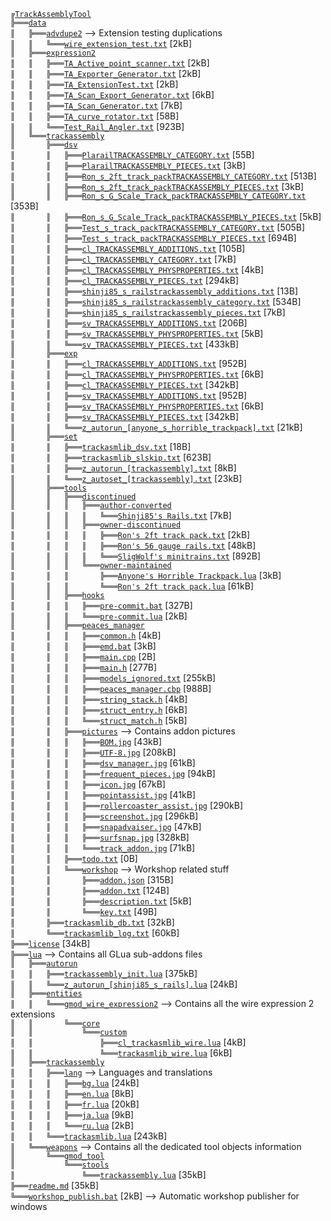 ﻿`╔`[`TrackAssemblyTool`][ref-1-TrackAssemblyTool]  
`╠═══`[`data`][ref-2-data]  
`║   ╠═══`[`advdupe2`][ref-3-advdupe2] --> Extension testing duplications  
`║   ║   ╚═══`[`wire_extension_test.txt`][ref-4-wire%5Fextension%5Ftest.txt] [2kB]  
`║   ╠═══`[`expression2`][ref-5-expression2]  
`║   ║   ╠═══`[`TA_Active_point_scanner.txt`][ref-6-TA%5FActive%5Fpoint%5Fscanner.txt] [2kB]  
`║   ║   ╠═══`[`TA_Exporter_Generator.txt`][ref-7-TA%5FExporter%5FGenerator.txt] [2kB]  
`║   ║   ╠═══`[`TA_ExtensionTest.txt`][ref-8-TA%5FExtensionTest.txt] [2kB]  
`║   ║   ╠═══`[`TA_Scan_Export_Generator.txt`][ref-9-TA%5FScan%5FExport%5FGenerator.txt] [6kB]  
`║   ║   ╠═══`[`TA_Scan_Generator.txt`][ref-10-TA%5FScan%5FGenerator.txt] [7kB]  
`║   ║   ╠═══`[`TA_curve_rotator.txt`][ref-11-TA%5Fcurve%5Frotator.txt] [58B]  
`║   ║   ╚═══`[`Test_Rail_Angler.txt`][ref-12-Test%5FRail%5FAngler.txt] [923B]  
`║   ╚═══`[`trackassembly`][ref-13-trackassembly]  
`║       ╠═══`[`dsv`][ref-14-dsv]  
`║       ║   ╠═══`[`PlarailTRACKASSEMBLY_CATEGORY.txt`][ref-15-PlarailTRACKASSEMBLY%5FCATEGORY.txt] [55B]  
`║       ║   ╠═══`[`PlarailTRACKASSEMBLY_PIECES.txt`][ref-16-PlarailTRACKASSEMBLY%5FPIECES.txt] [3kB]  
`║       ║   ╠═══`[`Ron_s_2ft_track_packTRACKASSEMBLY_CATEGORY.txt`][ref-17-Ron%5Fs%5F2ft%5Ftrack%5FpackTRACKASSEMBLY%5FCATEGORY.txt] [513B]  
`║       ║   ╠═══`[`Ron_s_2ft_track_packTRACKASSEMBLY_PIECES.txt`][ref-18-Ron%5Fs%5F2ft%5Ftrack%5FpackTRACKASSEMBLY%5FPIECES.txt] [3kB]  
`║       ║   ╠═══`[`Ron_s_G_Scale_Track_packTRACKASSEMBLY_CATEGORY.txt`][ref-19-Ron%5Fs%5FG%5FScale%5FTrack%5FpackTRACKASSEMBLY%5FCATEGORY.txt] [353B]  
`║       ║   ╠═══`[`Ron_s_G_Scale_Track_packTRACKASSEMBLY_PIECES.txt`][ref-20-Ron%5Fs%5FG%5FScale%5FTrack%5FpackTRACKASSEMBLY%5FPIECES.txt] [5kB]  
`║       ║   ╠═══`[`Test_s_track_packTRACKASSEMBLY_CATEGORY.txt`][ref-21-Test%5Fs%5Ftrack%5FpackTRACKASSEMBLY%5FCATEGORY.txt] [505B]  
`║       ║   ╠═══`[`Test_s_track_packTRACKASSEMBLY_PIECES.txt`][ref-22-Test%5Fs%5Ftrack%5FpackTRACKASSEMBLY%5FPIECES.txt] [694B]  
`║       ║   ╠═══`[`cl_TRACKASSEMBLY_ADDITIONS.txt`][ref-23-cl%5FTRACKASSEMBLY%5FADDITIONS.txt] [105B]  
`║       ║   ╠═══`[`cl_TRACKASSEMBLY_CATEGORY.txt`][ref-24-cl%5FTRACKASSEMBLY%5FCATEGORY.txt] [7kB]  
`║       ║   ╠═══`[`cl_TRACKASSEMBLY_PHYSPROPERTIES.txt`][ref-25-cl%5FTRACKASSEMBLY%5FPHYSPROPERTIES.txt] [4kB]  
`║       ║   ╠═══`[`cl_TRACKASSEMBLY_PIECES.txt`][ref-26-cl%5FTRACKASSEMBLY%5FPIECES.txt] [294kB]  
`║       ║   ╠═══`[`shinji85_s_railstrackassembly_additions.txt`][ref-27-shinji85%5Fs%5Frailstrackassembly%5Fadditions.txt] [13B]  
`║       ║   ╠═══`[`shinji85_s_railstrackassembly_category.txt`][ref-28-shinji85%5Fs%5Frailstrackassembly%5Fcategory.txt] [534B]  
`║       ║   ╠═══`[`shinji85_s_railstrackassembly_pieces.txt`][ref-29-shinji85%5Fs%5Frailstrackassembly%5Fpieces.txt] [7kB]  
`║       ║   ╠═══`[`sv_TRACKASSEMBLY_ADDITIONS.txt`][ref-30-sv%5FTRACKASSEMBLY%5FADDITIONS.txt] [206B]  
`║       ║   ╠═══`[`sv_TRACKASSEMBLY_PHYSPROPERTIES.txt`][ref-31-sv%5FTRACKASSEMBLY%5FPHYSPROPERTIES.txt] [5kB]  
`║       ║   ╚═══`[`sv_TRACKASSEMBLY_PIECES.txt`][ref-32-sv%5FTRACKASSEMBLY%5FPIECES.txt] [433kB]  
`║       ╠═══`[`exp`][ref-33-exp]  
`║       ║   ╠═══`[`cl_TRACKASSEMBLY_ADDITIONS.txt`][ref-34-cl%5FTRACKASSEMBLY%5FADDITIONS.txt] [952B]  
`║       ║   ╠═══`[`cl_TRACKASSEMBLY_PHYSPROPERTIES.txt`][ref-35-cl%5FTRACKASSEMBLY%5FPHYSPROPERTIES.txt] [6kB]  
`║       ║   ╠═══`[`cl_TRACKASSEMBLY_PIECES.txt`][ref-36-cl%5FTRACKASSEMBLY%5FPIECES.txt] [342kB]  
`║       ║   ╠═══`[`sv_TRACKASSEMBLY_ADDITIONS.txt`][ref-37-sv%5FTRACKASSEMBLY%5FADDITIONS.txt] [952B]  
`║       ║   ╠═══`[`sv_TRACKASSEMBLY_PHYSPROPERTIES.txt`][ref-38-sv%5FTRACKASSEMBLY%5FPHYSPROPERTIES.txt] [6kB]  
`║       ║   ╠═══`[`sv_TRACKASSEMBLY_PIECES.txt`][ref-39-sv%5FTRACKASSEMBLY%5FPIECES.txt] [342kB]  
`║       ║   ╚═══`[`z_autorun_[anyone_s_horrible_trackpack].txt`][ref-40-z%5Fautorun%5F%5Banyone%5Fs%5Fhorrible%5Ftrackpack%5D.txt] [21kB]  
`║       ╠═══`[`set`][ref-41-set]  
`║       ║   ╠═══`[`trackasmlib_dsv.txt`][ref-42-trackasmlib%5Fdsv.txt] [18B]  
`║       ║   ╠═══`[`trackasmlib_slskip.txt`][ref-43-trackasmlib%5Fslskip.txt] [623B]  
`║       ║   ╠═══`[`z_autorun_[trackassembly].txt`][ref-44-z%5Fautorun%5F%5Btrackassembly%5D.txt] [8kB]  
`║       ║   ╚═══`[`z_autoset_[trackassembly].txt`][ref-45-z%5Fautoset%5F%5Btrackassembly%5D.txt] [23kB]  
`║       ╠═══`[`tools`][ref-46-tools]  
`║       ║   ╠═══`[`discontinued`][ref-47-discontinued]  
`║       ║   ║   ╠═══`[`author-converted`][ref-48-author%2Dconverted]  
`║       ║   ║   ║   ╚═══`[`Shinji85's Rails.txt`][ref-49-Shinji85%27s%20Rails.txt] [7kB]  
`║       ║   ║   ╠═══`[`owner-discontinued`][ref-50-owner%2Ddiscontinued]  
`║       ║   ║   ║   ╠═══`[`Ron's 2ft track pack.txt`][ref-51-Ron%27s%202ft%20track%20pack.txt] [2kB]  
`║       ║   ║   ║   ╠═══`[`Ron's 56 gauge rails.txt`][ref-52-Ron%27s%2056%20gauge%20rails.txt] [48kB]  
`║       ║   ║   ║   ╚═══`[`SligWolf's minitrains.txt`][ref-53-SligWolf%27s%20minitrains.txt] [892B]  
`║       ║   ║   ╚═══`[`owner-maintained`][ref-54-owner%2Dmaintained]  
`║       ║   ║       ╠═══`[`Anyone's Horrible Trackpack.lua`][ref-55-Anyone%27s%20Horrible%20Trackpack.lua] [3kB]  
`║       ║   ║       ╚═══`[`Ron's 2ft track pack.lua`][ref-56-Ron%27s%202ft%20track%20pack.lua] [61kB]  
`║       ║   ╠═══`[`hooks`][ref-57-hooks]  
`║       ║   ║   ╠═══`[`pre-commit.bat`][ref-58-pre%2Dcommit.bat] [327B]  
`║       ║   ║   ╚═══`[`pre-commit.lua`][ref-59-pre%2Dcommit.lua] [2kB]  
`║       ║   ╠═══`[`peaces_manager`][ref-60-peaces%5Fmanager]  
`║       ║   ║   ╠═══`[`common.h`][ref-61-common.h] [4kB]  
`║       ║   ║   ╠═══`[`emd.bat`][ref-62-emd.bat] [3kB]  
`║       ║   ║   ╠═══`[`main.cpp`][ref-63-main.cpp] [2B]  
`║       ║   ║   ╠═══`[`main.h`][ref-64-main.h] [277B]  
`║       ║   ║   ╠═══`[`models_ignored.txt`][ref-65-models%5Fignored.txt] [255kB]  
`║       ║   ║   ╠═══`[`peaces_manager.cbp`][ref-66-peaces%5Fmanager.cbp] [988B]  
`║       ║   ║   ╠═══`[`string_stack.h`][ref-67-string%5Fstack.h] [4kB]  
`║       ║   ║   ╠═══`[`struct_entry.h`][ref-68-struct%5Fentry.h] [6kB]  
`║       ║   ║   ╚═══`[`struct_match.h`][ref-69-struct%5Fmatch.h] [5kB]  
`║       ║   ╠═══`[`pictures`][ref-70-pictures] --> Contains addon pictures  
`║       ║   ║   ╠═══`[`BOM.jpg`][ref-71-BOM.jpg] [43kB]  
`║       ║   ║   ╠═══`[`UTF-8.jpg`][ref-72-UTF%2D8.jpg] [208kB]  
`║       ║   ║   ╠═══`[`dsv_manager.jpg`][ref-73-dsv%5Fmanager.jpg] [61kB]  
`║       ║   ║   ╠═══`[`frequent_pieces.jpg`][ref-74-frequent%5Fpieces.jpg] [94kB]  
`║       ║   ║   ╠═══`[`icon.jpg`][ref-75-icon.jpg] [67kB]  
`║       ║   ║   ╠═══`[`pointassist.jpg`][ref-76-pointassist.jpg] [41kB]  
`║       ║   ║   ╠═══`[`rollercoaster_assist.jpg`][ref-77-rollercoaster%5Fassist.jpg] [290kB]  
`║       ║   ║   ╠═══`[`screenshot.jpg`][ref-78-screenshot.jpg] [296kB]  
`║       ║   ║   ╠═══`[`snapadvaiser.jpg`][ref-79-snapadvaiser.jpg] [47kB]  
`║       ║   ║   ╠═══`[`surfsnap.jpg`][ref-80-surfsnap.jpg] [328kB]  
`║       ║   ║   ╚═══`[`track_addon.jpg`][ref-81-track%5Faddon.jpg] [71kB]  
`║       ║   ╠═══`[`todo.txt`][ref-82-todo.txt] [0B]  
`║       ║   ╚═══`[`workshop`][ref-83-workshop] --> Workshop related stuff  
`║       ║       ╠═══`[`addon.json`][ref-84-addon.json] [315B]  
`║       ║       ╠═══`[`addon.txt`][ref-85-addon.txt] [124B]  
`║       ║       ╠═══`[`description.txt`][ref-86-description.txt] [5kB]  
`║       ║       ╚═══`[`key.txt`][ref-87-key.txt] [49B]  
`║       ╠═══`[`trackasmlib_db.txt`][ref-88-trackasmlib%5Fdb.txt] [32kB]  
`║       ╚═══`[`trackasmlib_log.txt`][ref-89-trackasmlib%5Flog.txt] [60kB]  
`╠═══`[`license`][ref-90-license] [34kB]  
`╠═══`[`lua`][ref-91-lua] --> Contains all GLua sub-addons files  
`║   ╠═══`[`autorun`][ref-92-autorun]  
`║   ║   ╠═══`[`trackassembly_init.lua`][ref-93-trackassembly%5Finit.lua] [375kB]  
`║   ║   ╚═══`[`z_autorun_[shinji85_s_rails].lua`][ref-94-z%5Fautorun%5F%5Bshinji85%5Fs%5Frails%5D.lua] [24kB]  
`║   ╠═══`[`entities`][ref-95-entities]  
`║   ║   ╚═══`[`gmod_wire_expression2`][ref-96-gmod%5Fwire%5Fexpression2] --> Contains all the wire expression 2 extensions  
`║   ║       ╚═══`[`core`][ref-97-core]  
`║   ║           ╚═══`[`custom`][ref-98-custom]  
`║   ║               ╠═══`[`cl_trackasmlib_wire.lua`][ref-99-cl%5Ftrackasmlib%5Fwire.lua] [4kB]  
`║   ║               ╚═══`[`trackasmlib_wire.lua`][ref-100-trackasmlib%5Fwire.lua] [6kB]  
`║   ╠═══`[`trackassembly`][ref-101-trackassembly]  
`║   ║   ╠═══`[`lang`][ref-102-lang] --> Languages and translations  
`║   ║   ║   ╠═══`[`bg.lua`][ref-103-bg.lua] [24kB]  
`║   ║   ║   ╠═══`[`en.lua`][ref-104-en.lua] [8kB]  
`║   ║   ║   ╠═══`[`fr.lua`][ref-105-fr.lua] [20kB]  
`║   ║   ║   ╠═══`[`ja.lua`][ref-106-ja.lua] [9kB]  
`║   ║   ║   ╚═══`[`ru.lua`][ref-107-ru.lua] [2kB]  
`║   ║   ╚═══`[`trackasmlib.lua`][ref-108-trackasmlib.lua] [243kB]  
`║   ╚═══`[`weapons`][ref-109-weapons] --> Contains all the dedicated tool objects information  
`║       ╚═══`[`gmod_tool`][ref-110-gmod%5Ftool]  
`║           ╚═══`[`stools`][ref-111-stools]  
`║               ╚═══`[`trackassembly.lua`][ref-112-trackassembly.lua] [35kB]  
`╠═══`[`readme.md`][ref-113-readme.md] [35kB]  
`╚═══`[`workshop_publish.bat`][ref-114-workshop%5Fpublish.bat] [2kB] --> Automatic workshop publisher for windows  


[ref-1-TrackAssemblyTool]: https://github.com/dvdvideo1234/TrackAssemblyTool
[ref-2-data]: https://github.com/dvdvideo1234/TrackAssemblyTool/blob/master/data
[ref-3-advdupe2]: https://github.com/dvdvideo1234/TrackAssemblyTool/blob/master/data/advdupe2
[ref-4-wire%5Fextension%5Ftest.txt]: https://github.com/dvdvideo1234/TrackAssemblyTool/blob/master/data/advdupe2/wire%5Fextension%5Ftest.txt
[ref-5-expression2]: https://github.com/dvdvideo1234/TrackAssemblyTool/blob/master/data/expression2
[ref-6-TA%5FActive%5Fpoint%5Fscanner.txt]: https://github.com/dvdvideo1234/TrackAssemblyTool/blob/master/data/expression2/TA%5FActive%5Fpoint%5Fscanner.txt
[ref-7-TA%5FExporter%5FGenerator.txt]: https://github.com/dvdvideo1234/TrackAssemblyTool/blob/master/data/expression2/TA%5FExporter%5FGenerator.txt
[ref-8-TA%5FExtensionTest.txt]: https://github.com/dvdvideo1234/TrackAssemblyTool/blob/master/data/expression2/TA%5FExtensionTest.txt
[ref-9-TA%5FScan%5FExport%5FGenerator.txt]: https://github.com/dvdvideo1234/TrackAssemblyTool/blob/master/data/expression2/TA%5FScan%5FExport%5FGenerator.txt
[ref-10-TA%5FScan%5FGenerator.txt]: https://github.com/dvdvideo1234/TrackAssemblyTool/blob/master/data/expression2/TA%5FScan%5FGenerator.txt
[ref-11-TA%5Fcurve%5Frotator.txt]: https://github.com/dvdvideo1234/TrackAssemblyTool/blob/master/data/expression2/TA%5Fcurve%5Frotator.txt
[ref-12-Test%5FRail%5FAngler.txt]: https://github.com/dvdvideo1234/TrackAssemblyTool/blob/master/data/expression2/Test%5FRail%5FAngler.txt
[ref-13-trackassembly]: https://github.com/dvdvideo1234/TrackAssemblyTool/blob/master/data/trackassembly
[ref-14-dsv]: https://github.com/dvdvideo1234/TrackAssemblyTool/blob/master/data/trackassembly/dsv
[ref-15-PlarailTRACKASSEMBLY%5FCATEGORY.txt]: https://github.com/dvdvideo1234/TrackAssemblyTool/blob/master/data/trackassembly/dsv/PlarailTRACKASSEMBLY%5FCATEGORY.txt
[ref-16-PlarailTRACKASSEMBLY%5FPIECES.txt]: https://github.com/dvdvideo1234/TrackAssemblyTool/blob/master/data/trackassembly/dsv/PlarailTRACKASSEMBLY%5FPIECES.txt
[ref-17-Ron%5Fs%5F2ft%5Ftrack%5FpackTRACKASSEMBLY%5FCATEGORY.txt]: https://github.com/dvdvideo1234/TrackAssemblyTool/blob/master/data/trackassembly/dsv/Ron%5Fs%5F2ft%5Ftrack%5FpackTRACKASSEMBLY%5FCATEGORY.txt
[ref-18-Ron%5Fs%5F2ft%5Ftrack%5FpackTRACKASSEMBLY%5FPIECES.txt]: https://github.com/dvdvideo1234/TrackAssemblyTool/blob/master/data/trackassembly/dsv/Ron%5Fs%5F2ft%5Ftrack%5FpackTRACKASSEMBLY%5FPIECES.txt
[ref-19-Ron%5Fs%5FG%5FScale%5FTrack%5FpackTRACKASSEMBLY%5FCATEGORY.txt]: https://github.com/dvdvideo1234/TrackAssemblyTool/blob/master/data/trackassembly/dsv/Ron%5Fs%5FG%5FScale%5FTrack%5FpackTRACKASSEMBLY%5FCATEGORY.txt
[ref-20-Ron%5Fs%5FG%5FScale%5FTrack%5FpackTRACKASSEMBLY%5FPIECES.txt]: https://github.com/dvdvideo1234/TrackAssemblyTool/blob/master/data/trackassembly/dsv/Ron%5Fs%5FG%5FScale%5FTrack%5FpackTRACKASSEMBLY%5FPIECES.txt
[ref-21-Test%5Fs%5Ftrack%5FpackTRACKASSEMBLY%5FCATEGORY.txt]: https://github.com/dvdvideo1234/TrackAssemblyTool/blob/master/data/trackassembly/dsv/Test%5Fs%5Ftrack%5FpackTRACKASSEMBLY%5FCATEGORY.txt
[ref-22-Test%5Fs%5Ftrack%5FpackTRACKASSEMBLY%5FPIECES.txt]: https://github.com/dvdvideo1234/TrackAssemblyTool/blob/master/data/trackassembly/dsv/Test%5Fs%5Ftrack%5FpackTRACKASSEMBLY%5FPIECES.txt
[ref-23-cl%5FTRACKASSEMBLY%5FADDITIONS.txt]: https://github.com/dvdvideo1234/TrackAssemblyTool/blob/master/data/trackassembly/dsv/cl%5FTRACKASSEMBLY%5FADDITIONS.txt
[ref-24-cl%5FTRACKASSEMBLY%5FCATEGORY.txt]: https://github.com/dvdvideo1234/TrackAssemblyTool/blob/master/data/trackassembly/dsv/cl%5FTRACKASSEMBLY%5FCATEGORY.txt
[ref-25-cl%5FTRACKASSEMBLY%5FPHYSPROPERTIES.txt]: https://github.com/dvdvideo1234/TrackAssemblyTool/blob/master/data/trackassembly/dsv/cl%5FTRACKASSEMBLY%5FPHYSPROPERTIES.txt
[ref-26-cl%5FTRACKASSEMBLY%5FPIECES.txt]: https://github.com/dvdvideo1234/TrackAssemblyTool/blob/master/data/trackassembly/dsv/cl%5FTRACKASSEMBLY%5FPIECES.txt
[ref-27-shinji85%5Fs%5Frailstrackassembly%5Fadditions.txt]: https://github.com/dvdvideo1234/TrackAssemblyTool/blob/master/data/trackassembly/dsv/shinji85%5Fs%5Frailstrackassembly%5Fadditions.txt
[ref-28-shinji85%5Fs%5Frailstrackassembly%5Fcategory.txt]: https://github.com/dvdvideo1234/TrackAssemblyTool/blob/master/data/trackassembly/dsv/shinji85%5Fs%5Frailstrackassembly%5Fcategory.txt
[ref-29-shinji85%5Fs%5Frailstrackassembly%5Fpieces.txt]: https://github.com/dvdvideo1234/TrackAssemblyTool/blob/master/data/trackassembly/dsv/shinji85%5Fs%5Frailstrackassembly%5Fpieces.txt
[ref-30-sv%5FTRACKASSEMBLY%5FADDITIONS.txt]: https://github.com/dvdvideo1234/TrackAssemblyTool/blob/master/data/trackassembly/dsv/sv%5FTRACKASSEMBLY%5FADDITIONS.txt
[ref-31-sv%5FTRACKASSEMBLY%5FPHYSPROPERTIES.txt]: https://github.com/dvdvideo1234/TrackAssemblyTool/blob/master/data/trackassembly/dsv/sv%5FTRACKASSEMBLY%5FPHYSPROPERTIES.txt
[ref-32-sv%5FTRACKASSEMBLY%5FPIECES.txt]: https://github.com/dvdvideo1234/TrackAssemblyTool/blob/master/data/trackassembly/dsv/sv%5FTRACKASSEMBLY%5FPIECES.txt
[ref-33-exp]: https://github.com/dvdvideo1234/TrackAssemblyTool/blob/master/data/trackassembly/exp
[ref-34-cl%5FTRACKASSEMBLY%5FADDITIONS.txt]: https://github.com/dvdvideo1234/TrackAssemblyTool/blob/master/data/trackassembly/exp/cl%5FTRACKASSEMBLY%5FADDITIONS.txt
[ref-35-cl%5FTRACKASSEMBLY%5FPHYSPROPERTIES.txt]: https://github.com/dvdvideo1234/TrackAssemblyTool/blob/master/data/trackassembly/exp/cl%5FTRACKASSEMBLY%5FPHYSPROPERTIES.txt
[ref-36-cl%5FTRACKASSEMBLY%5FPIECES.txt]: https://github.com/dvdvideo1234/TrackAssemblyTool/blob/master/data/trackassembly/exp/cl%5FTRACKASSEMBLY%5FPIECES.txt
[ref-37-sv%5FTRACKASSEMBLY%5FADDITIONS.txt]: https://github.com/dvdvideo1234/TrackAssemblyTool/blob/master/data/trackassembly/exp/sv%5FTRACKASSEMBLY%5FADDITIONS.txt
[ref-38-sv%5FTRACKASSEMBLY%5FPHYSPROPERTIES.txt]: https://github.com/dvdvideo1234/TrackAssemblyTool/blob/master/data/trackassembly/exp/sv%5FTRACKASSEMBLY%5FPHYSPROPERTIES.txt
[ref-39-sv%5FTRACKASSEMBLY%5FPIECES.txt]: https://github.com/dvdvideo1234/TrackAssemblyTool/blob/master/data/trackassembly/exp/sv%5FTRACKASSEMBLY%5FPIECES.txt
[ref-40-z%5Fautorun%5F%5Banyone%5Fs%5Fhorrible%5Ftrackpack%5D.txt]: https://github.com/dvdvideo1234/TrackAssemblyTool/blob/master/data/trackassembly/exp/z%5Fautorun%5F%5Banyone%5Fs%5Fhorrible%5Ftrackpack%5D.txt
[ref-41-set]: https://github.com/dvdvideo1234/TrackAssemblyTool/blob/master/data/trackassembly/set
[ref-42-trackasmlib%5Fdsv.txt]: https://github.com/dvdvideo1234/TrackAssemblyTool/blob/master/data/trackassembly/set/trackasmlib%5Fdsv.txt
[ref-43-trackasmlib%5Fslskip.txt]: https://github.com/dvdvideo1234/TrackAssemblyTool/blob/master/data/trackassembly/set/trackasmlib%5Fslskip.txt
[ref-44-z%5Fautorun%5F%5Btrackassembly%5D.txt]: https://github.com/dvdvideo1234/TrackAssemblyTool/blob/master/data/trackassembly/set/z%5Fautorun%5F%5Btrackassembly%5D.txt
[ref-45-z%5Fautoset%5F%5Btrackassembly%5D.txt]: https://github.com/dvdvideo1234/TrackAssemblyTool/blob/master/data/trackassembly/set/z%5Fautoset%5F%5Btrackassembly%5D.txt
[ref-46-tools]: https://github.com/dvdvideo1234/TrackAssemblyTool/blob/master/data/trackassembly/tools
[ref-47-discontinued]: https://github.com/dvdvideo1234/TrackAssemblyTool/blob/master/data/trackassembly/tools/discontinued
[ref-48-author%2Dconverted]: https://github.com/dvdvideo1234/TrackAssemblyTool/blob/master/data/trackassembly/tools/discontinued/author%2Dconverted
[ref-49-Shinji85%27s%20Rails.txt]: https://github.com/dvdvideo1234/TrackAssemblyTool/blob/master/data/trackassembly/tools/discontinued/author%2Dconverted/Shinji85%27s%20Rails.txt
[ref-50-owner%2Ddiscontinued]: https://github.com/dvdvideo1234/TrackAssemblyTool/blob/master/data/trackassembly/tools/discontinued/owner%2Ddiscontinued
[ref-51-Ron%27s%202ft%20track%20pack.txt]: https://github.com/dvdvideo1234/TrackAssemblyTool/blob/master/data/trackassembly/tools/discontinued/owner%2Ddiscontinued/Ron%27s%202ft%20track%20pack.txt
[ref-52-Ron%27s%2056%20gauge%20rails.txt]: https://github.com/dvdvideo1234/TrackAssemblyTool/blob/master/data/trackassembly/tools/discontinued/owner%2Ddiscontinued/Ron%27s%2056%20gauge%20rails.txt
[ref-53-SligWolf%27s%20minitrains.txt]: https://github.com/dvdvideo1234/TrackAssemblyTool/blob/master/data/trackassembly/tools/discontinued/owner%2Ddiscontinued/SligWolf%27s%20minitrains.txt
[ref-54-owner%2Dmaintained]: https://github.com/dvdvideo1234/TrackAssemblyTool/blob/master/data/trackassembly/tools/discontinued/owner%2Dmaintained
[ref-55-Anyone%27s%20Horrible%20Trackpack.lua]: https://github.com/dvdvideo1234/TrackAssemblyTool/blob/master/data/trackassembly/tools/discontinued/owner%2Dmaintained/Anyone%27s%20Horrible%20Trackpack.lua
[ref-56-Ron%27s%202ft%20track%20pack.lua]: https://github.com/dvdvideo1234/TrackAssemblyTool/blob/master/data/trackassembly/tools/discontinued/owner%2Dmaintained/Ron%27s%202ft%20track%20pack.lua
[ref-57-hooks]: https://github.com/dvdvideo1234/TrackAssemblyTool/blob/master/data/trackassembly/tools/hooks
[ref-58-pre%2Dcommit.bat]: https://github.com/dvdvideo1234/TrackAssemblyTool/blob/master/data/trackassembly/tools/hooks/pre%2Dcommit.bat
[ref-59-pre%2Dcommit.lua]: https://github.com/dvdvideo1234/TrackAssemblyTool/blob/master/data/trackassembly/tools/hooks/pre%2Dcommit.lua
[ref-60-peaces%5Fmanager]: https://github.com/dvdvideo1234/TrackAssemblyTool/blob/master/data/trackassembly/tools/peaces%5Fmanager
[ref-61-common.h]: https://github.com/dvdvideo1234/TrackAssemblyTool/blob/master/data/trackassembly/tools/peaces%5Fmanager/common.h
[ref-62-emd.bat]: https://github.com/dvdvideo1234/TrackAssemblyTool/blob/master/data/trackassembly/tools/peaces%5Fmanager/emd.bat
[ref-63-main.cpp]: https://github.com/dvdvideo1234/TrackAssemblyTool/blob/master/data/trackassembly/tools/peaces%5Fmanager/main.cpp
[ref-64-main.h]: https://github.com/dvdvideo1234/TrackAssemblyTool/blob/master/data/trackassembly/tools/peaces%5Fmanager/main.h
[ref-65-models%5Fignored.txt]: https://github.com/dvdvideo1234/TrackAssemblyTool/blob/master/data/trackassembly/tools/peaces%5Fmanager/models%5Fignored.txt
[ref-66-peaces%5Fmanager.cbp]: https://github.com/dvdvideo1234/TrackAssemblyTool/blob/master/data/trackassembly/tools/peaces%5Fmanager/peaces%5Fmanager.cbp
[ref-67-string%5Fstack.h]: https://github.com/dvdvideo1234/TrackAssemblyTool/blob/master/data/trackassembly/tools/peaces%5Fmanager/string%5Fstack.h
[ref-68-struct%5Fentry.h]: https://github.com/dvdvideo1234/TrackAssemblyTool/blob/master/data/trackassembly/tools/peaces%5Fmanager/struct%5Fentry.h
[ref-69-struct%5Fmatch.h]: https://github.com/dvdvideo1234/TrackAssemblyTool/blob/master/data/trackassembly/tools/peaces%5Fmanager/struct%5Fmatch.h
[ref-70-pictures]: https://github.com/dvdvideo1234/TrackAssemblyTool/blob/master/data/trackassembly/tools/pictures
[ref-71-BOM.jpg]: https://github.com/dvdvideo1234/TrackAssemblyTool/blob/master/data/trackassembly/tools/pictures/BOM.jpg
[ref-72-UTF%2D8.jpg]: https://github.com/dvdvideo1234/TrackAssemblyTool/blob/master/data/trackassembly/tools/pictures/UTF%2D8.jpg
[ref-73-dsv%5Fmanager.jpg]: https://github.com/dvdvideo1234/TrackAssemblyTool/blob/master/data/trackassembly/tools/pictures/dsv%5Fmanager.jpg
[ref-74-frequent%5Fpieces.jpg]: https://github.com/dvdvideo1234/TrackAssemblyTool/blob/master/data/trackassembly/tools/pictures/frequent%5Fpieces.jpg
[ref-75-icon.jpg]: https://github.com/dvdvideo1234/TrackAssemblyTool/blob/master/data/trackassembly/tools/pictures/icon.jpg
[ref-76-pointassist.jpg]: https://github.com/dvdvideo1234/TrackAssemblyTool/blob/master/data/trackassembly/tools/pictures/pointassist.jpg
[ref-77-rollercoaster%5Fassist.jpg]: https://github.com/dvdvideo1234/TrackAssemblyTool/blob/master/data/trackassembly/tools/pictures/rollercoaster%5Fassist.jpg
[ref-78-screenshot.jpg]: https://github.com/dvdvideo1234/TrackAssemblyTool/blob/master/data/trackassembly/tools/pictures/screenshot.jpg
[ref-79-snapadvaiser.jpg]: https://github.com/dvdvideo1234/TrackAssemblyTool/blob/master/data/trackassembly/tools/pictures/snapadvaiser.jpg
[ref-80-surfsnap.jpg]: https://github.com/dvdvideo1234/TrackAssemblyTool/blob/master/data/trackassembly/tools/pictures/surfsnap.jpg
[ref-81-track%5Faddon.jpg]: https://github.com/dvdvideo1234/TrackAssemblyTool/blob/master/data/trackassembly/tools/pictures/track%5Faddon.jpg
[ref-82-todo.txt]: https://github.com/dvdvideo1234/TrackAssemblyTool/blob/master/data/trackassembly/tools/todo.txt
[ref-83-workshop]: https://github.com/dvdvideo1234/TrackAssemblyTool/blob/master/data/trackassembly/tools/workshop
[ref-84-addon.json]: https://github.com/dvdvideo1234/TrackAssemblyTool/blob/master/data/trackassembly/tools/workshop/addon.json
[ref-85-addon.txt]: https://github.com/dvdvideo1234/TrackAssemblyTool/blob/master/data/trackassembly/tools/workshop/addon.txt
[ref-86-description.txt]: https://github.com/dvdvideo1234/TrackAssemblyTool/blob/master/data/trackassembly/tools/workshop/description.txt
[ref-87-key.txt]: https://github.com/dvdvideo1234/TrackAssemblyTool/blob/master/data/trackassembly/tools/workshop/key.txt
[ref-88-trackasmlib%5Fdb.txt]: https://github.com/dvdvideo1234/TrackAssemblyTool/blob/master/data/trackassembly/trackasmlib%5Fdb.txt
[ref-89-trackasmlib%5Flog.txt]: https://github.com/dvdvideo1234/TrackAssemblyTool/blob/master/data/trackassembly/trackasmlib%5Flog.txt
[ref-90-license]: https://github.com/dvdvideo1234/TrackAssemblyTool/blob/master/license
[ref-91-lua]: https://github.com/dvdvideo1234/TrackAssemblyTool/blob/master/lua
[ref-92-autorun]: https://github.com/dvdvideo1234/TrackAssemblyTool/blob/master/lua/autorun
[ref-93-trackassembly%5Finit.lua]: https://github.com/dvdvideo1234/TrackAssemblyTool/blob/master/lua/autorun/trackassembly%5Finit.lua
[ref-94-z%5Fautorun%5F%5Bshinji85%5Fs%5Frails%5D.lua]: https://github.com/dvdvideo1234/TrackAssemblyTool/blob/master/lua/autorun/z%5Fautorun%5F%5Bshinji85%5Fs%5Frails%5D.lua
[ref-95-entities]: https://github.com/dvdvideo1234/TrackAssemblyTool/blob/master/lua/entities
[ref-96-gmod%5Fwire%5Fexpression2]: https://github.com/dvdvideo1234/TrackAssemblyTool/blob/master/lua/entities/gmod%5Fwire%5Fexpression2
[ref-97-core]: https://github.com/dvdvideo1234/TrackAssemblyTool/blob/master/lua/entities/gmod%5Fwire%5Fexpression2/core
[ref-98-custom]: https://github.com/dvdvideo1234/TrackAssemblyTool/blob/master/lua/entities/gmod%5Fwire%5Fexpression2/core/custom
[ref-99-cl%5Ftrackasmlib%5Fwire.lua]: https://github.com/dvdvideo1234/TrackAssemblyTool/blob/master/lua/entities/gmod%5Fwire%5Fexpression2/core/custom/cl%5Ftrackasmlib%5Fwire.lua
[ref-100-trackasmlib%5Fwire.lua]: https://github.com/dvdvideo1234/TrackAssemblyTool/blob/master/lua/entities/gmod%5Fwire%5Fexpression2/core/custom/trackasmlib%5Fwire.lua
[ref-101-trackassembly]: https://github.com/dvdvideo1234/TrackAssemblyTool/blob/master/lua/trackassembly
[ref-102-lang]: https://github.com/dvdvideo1234/TrackAssemblyTool/blob/master/lua/trackassembly/lang
[ref-103-bg.lua]: https://github.com/dvdvideo1234/TrackAssemblyTool/blob/master/lua/trackassembly/lang/bg.lua
[ref-104-en.lua]: https://github.com/dvdvideo1234/TrackAssemblyTool/blob/master/lua/trackassembly/lang/en.lua
[ref-105-fr.lua]: https://github.com/dvdvideo1234/TrackAssemblyTool/blob/master/lua/trackassembly/lang/fr.lua
[ref-106-ja.lua]: https://github.com/dvdvideo1234/TrackAssemblyTool/blob/master/lua/trackassembly/lang/ja.lua
[ref-107-ru.lua]: https://github.com/dvdvideo1234/TrackAssemblyTool/blob/master/lua/trackassembly/lang/ru.lua
[ref-108-trackasmlib.lua]: https://github.com/dvdvideo1234/TrackAssemblyTool/blob/master/lua/trackassembly/trackasmlib.lua
[ref-109-weapons]: https://github.com/dvdvideo1234/TrackAssemblyTool/blob/master/lua/weapons
[ref-110-gmod%5Ftool]: https://github.com/dvdvideo1234/TrackAssemblyTool/blob/master/lua/weapons/gmod%5Ftool
[ref-111-stools]: https://github.com/dvdvideo1234/TrackAssemblyTool/blob/master/lua/weapons/gmod%5Ftool/stools
[ref-112-trackassembly.lua]: https://github.com/dvdvideo1234/TrackAssemblyTool/blob/master/lua/weapons/gmod%5Ftool/stools/trackassembly.lua
[ref-113-readme.md]: https://github.com/dvdvideo1234/TrackAssemblyTool/blob/master/readme.md
[ref-114-workshop%5Fpublish.bat]: https://github.com/dvdvideo1234/TrackAssemblyTool/blob/master/workshop%5Fpublish.bat

